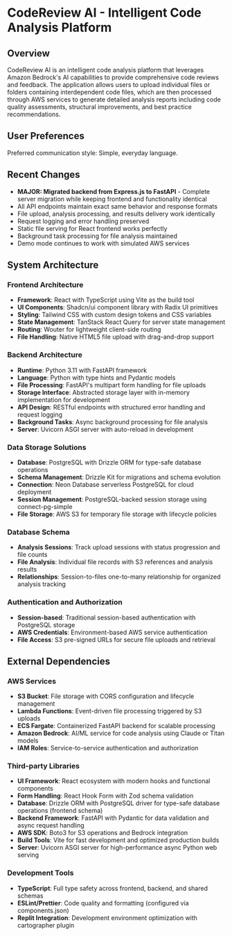 # CodeReview AI - Intelligent Code Analysis Platform

## Overview

CodeReview AI is an intelligent code analysis platform that leverages Amazon Bedrock's AI capabilities to provide comprehensive code reviews and feedback. The application allows users to upload individual files or folders containing interdependent code files, which are then processed through AWS services to generate detailed analysis reports including code quality assessments, structural improvements, and best practice recommendations.

## User Preferences

Preferred communication style: Simple, everyday language.

## Recent Changes

- **MAJOR: Migrated backend from Express.js to FastAPI** - Complete server migration while keeping frontend and functionality identical
- All API endpoints maintain exact same behavior and response formats
- File upload, analysis processing, and results delivery work identically
- Request logging and error handling preserved
- Static file serving for React frontend works perfectly
- Background task processing for file analysis maintained
- Demo mode continues to work with simulated AWS services

## System Architecture

### Frontend Architecture
- **Framework**: React with TypeScript using Vite as the build tool
- **UI Components**: Shadcn/ui component library with Radix UI primitives
- **Styling**: Tailwind CSS with custom design tokens and CSS variables
- **State Management**: TanStack React Query for server state management
- **Routing**: Wouter for lightweight client-side routing
- **File Handling**: Native HTML5 file upload with drag-and-drop support

### Backend Architecture
- **Runtime**: Python 3.11 with FastAPI framework
- **Language**: Python with type hints and Pydantic models
- **File Processing**: FastAPI's multipart form handling for file uploads
- **Storage Interface**: Abstracted storage layer with in-memory implementation for development
- **API Design**: RESTful endpoints with structured error handling and request logging
- **Background Tasks**: Async background processing for file analysis
- **Server**: Uvicorn ASGI server with auto-reload in development

### Data Storage Solutions
- **Database**: PostgreSQL with Drizzle ORM for type-safe database operations
- **Schema Management**: Drizzle Kit for migrations and schema evolution
- **Connection**: Neon Database serverless PostgreSQL for cloud deployment
- **Session Management**: PostgreSQL-backed session storage using connect-pg-simple
- **File Storage**: AWS S3 for temporary file storage with lifecycle policies

### Database Schema
- **Analysis Sessions**: Track upload sessions with status progression and file counts
- **File Analysis**: Individual file records with S3 references and analysis results
- **Relationships**: Session-to-files one-to-many relationship for organized analysis tracking

### Authentication and Authorization
- **Session-based**: Traditional session-based authentication with PostgreSQL storage
- **AWS Credentials**: Environment-based AWS service authentication
- **File Access**: S3 pre-signed URLs for secure file uploads and retrieval

## External Dependencies

### AWS Services
- **S3 Bucket**: File storage with CORS configuration and lifecycle management
- **Lambda Functions**: Event-driven file processing triggered by S3 uploads
- **ECS Fargate**: Containerized FastAPI backend for scalable processing
- **Amazon Bedrock**: AI/ML service for code analysis using Claude or Titan models
- **IAM Roles**: Service-to-service authentication and authorization

### Third-party Libraries
- **UI Framework**: React ecosystem with modern hooks and functional components
- **Form Handling**: React Hook Form with Zod schema validation
- **Database**: Drizzle ORM with PostgreSQL driver for type-safe database operations (frontend schema)
- **Backend Framework**: FastAPI with Pydantic for data validation and async request handling
- **AWS SDK**: Boto3 for S3 operations and Bedrock integration
- **Build Tools**: Vite for fast development and optimized production builds
- **Server**: Uvicorn ASGI server for high-performance async Python web serving

### Development Tools
- **TypeScript**: Full type safety across frontend, backend, and shared schemas
- **ESLint/Prettier**: Code quality and formatting (configured via components.json)
- **Replit Integration**: Development environment optimization with cartographer plugin